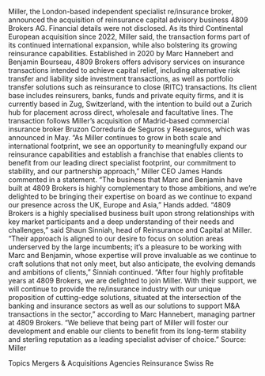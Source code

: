 Miller, the London-based independent specialist re/insurance broker, announced the acquisition of reinsurance capital advisory business 4809 Brokers AG.
Financial details were not disclosed.
As its third Continental European acquisition since 2022, Miller said, the transaction forms part of its continued international expansion, while also bolstering its growing reinsurance capabilities.
Established in 2020 by Marc Hannebert and Benjamin Bourseau, 4809 Brokers offers advisory services on insurance transactions intended to achieve capital relief, including alternative risk transfer and liability side investment transactions, as well as portfolio transfer solutions such as reinsurance to close (RITC) transactions.
Its client base includes reinsurers, banks, funds and private equity firms, and it is currently based in Zug, Switzerland, with the intention to build out a Zurich hub for placement across direct, wholesale and facultative lines.
The transaction follows Miller’s acquisition of Madrid-based commercial insurance broker Bruzon Correduría de Seguros y Reaseguros, which was announced in May.
“As Miller continues to grow in both scale and international footprint, we see an opportunity to meaningfully expand our reinsurance capabilities and establish a franchise that enables clients to benefit from our leading direct specialist footprint, our commitment to stability, and our partnership approach,” Miller CEO James Hands commented in a statement.
“The business that Marc and Benjamin have built at 4809 Brokers is highly complementary to those ambitions, and we’re delighted to be bringing their expertise on board as we continue to expand our presence across the UK, Europe and Asia,” Hands added.
“4809 Brokers is a highly specialised business built upon strong relationships with key market participants and a deep understanding of their needs and challenges,” said Shaun Sinniah, head of Reinsurance and Capital at Miller.
“Their approach is aligned to our desire to focus on solution areas underserved by the large incumbents; it’s a pleasure to be working with Marc and Benjamin, whose expertise will prove invaluable as we continue to craft solutions that not only meet, but also anticipate, the evolving demands and ambitions of clients,” Sinniah continued.
“After four highly profitable years at 4809 Brokers, we are delighted to join Miller. With their support, we will continue to provide the re/insurance industry with our unique proposition of cutting-edge solutions, situated at the intersection of the banking and insurance sectors as well as our solutions to support M&A transactions in the sector,” according to Marc Hannebert, managing partner at 4809 Brokers. “We believe that being part of Miller will foster our development and enable our clients to benefit from its long-term stability and sterling reputation as a leading specialist adviser of choice.”
Source: Miller

Topics
Mergers & Acquisitions
Agencies
Reinsurance
Swiss Re
